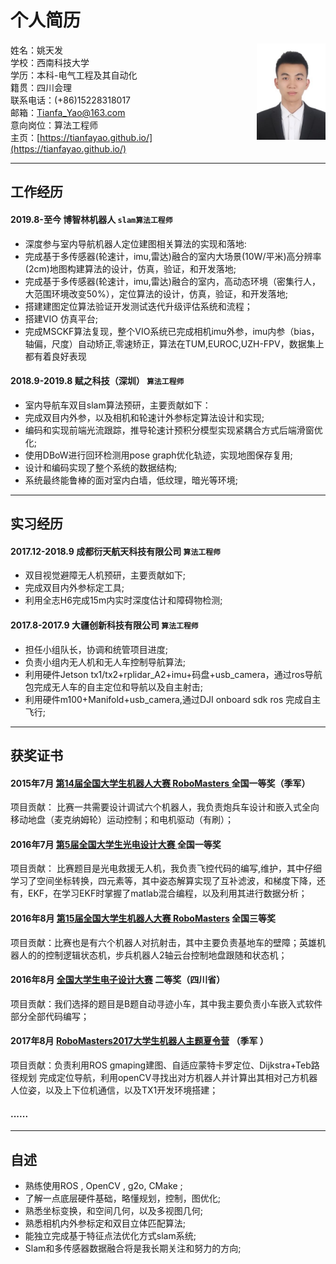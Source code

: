 
# 个人简历


 <img src='assets\images\author-inform.jpg' align='right' style=' width:110px;height:100 px'/>


 姓名：姚天发  </br>
 学校：西南科技大学 </br>
 学历：本科-电气工程及其自动化 </br>
 籍贯：四川会理</br>
 联系电话：(+86)15228318017 </br>
 邮箱：Tianfa_Yao@163.com </br>
 意向岗位：算法工程师 </br>
 主页：[https://tianfayao.github.io/](https://tianfayao.github.io/) </br>


----
## 工作经历

#### 2019.8-至今               博智林机器人                         `slam算法工程师`
- 深度参与室内导航机器人定位建图相关算法的实现和落地:
- 完成基于多传感器(轮速计，imu,雷达)融合的室内大场景(10W/平米)高分辨率(2cm)地图构建算法的设计，仿真，验证，和开发落地;
- 完成基于多传感器(轮速计，imu,雷达)融合的室内，高动态环境（密集行人，大范围环境改变50%），定位算法的设计，仿真，验证，和开发落地;
- 搭建建图定位算法验证开发测试迭代升级评估系统和流程；
- 搭建VIO 仿真平台;
- 完成MSCKF算法复现，整个VIO系统已完成相机imu外参，imu内参（bias，轴偏，尺度）自动矫正,零速矫正，算法在TUM,EUROC,UZH-FPV，数据集上都有着良好表现　　

#### 2018.9-2019.8               赋之科技（深圳）                         `算法工程师`

- 	室内导航车双目slam算法预研，主要贡献如下：
-	完成双目内外参，以及相机和轮速计外参标定算法设计和实现;
-	编码和实现前端光流跟踪，推导轮速计预积分模型实现紧耦合方式后端滑窗优化;
-	使用DBoW进行回环检测用pose graph优化轨迹，实现地图保存复用;
-	设计和编码实现了整个系统的数据结构;
-   系统最终能鲁棒的面对室内白墙，低纹理，暗光等环境;

---
## 实习经历
####   2017.12-2018.9          成都衍天航天科技有限公司                    `算法工程师`
-	双目视觉避障无人机预研，主要贡献如下;
-	完成双目内外参标定工具;
-   利用全志H6完成15m内实时深度估计和障碍物检测;

#### 2017.8-2017.9             大疆创新科技有限公司                    `算法工程师`
-	担任小组队长，协调和统管项目进度;
-	负责小组内无人机和无人车控制导航算法;
-	利用硬件Jetson tx1/tx2+rplidar_A2+imu+码盘+usb_camera，通过ros导航包完成无人车的自主定位和导航以及自主射击;
-	利用硬件m100+Manifold+usb_camera,通过DJI onboard sdk ros 完成自主飞行;

----
## 获奖证书
#### 2015年7月 [第14届全国大学生机器人大赛 RoboMasters ](https://www.robomaster.com/zh-CN/robo/history)    全国一等奖（季军）  
项目贡献： 比赛一共需要设计调试六个机器人，我负责炮兵车设计和嵌入式全向移动地盘（麦克纳姆轮）运动控制；和电机驱动（有刷）；
#### 2016年7月 [第5届全国大学生光电设计大赛 ](https://baike.baidu.com/item/%E5%85%A8%E5%9B%BD%E5%A4%A7%E5%AD%A6%E7%94%9F%E5%85%89%E7%94%B5%E8%AE%BE%E8%AE%A1%E7%AB%9E%E8%B5%9B/5929545?fr=aladdin#reference-[5]-8057643-wrap)   全国一等奖   
项目贡献： 比赛题目是光电救援无人机，我负责飞控代码的编写,维护，其中仔细学习了空间坐标转换，四元素等，其中姿态解算实现了互补滤波，和梯度下降，还有，EKF，在学习EKF时掌握了matlab混合编程，以及利用其进行数据分析；            
####	2016年8月 [第15届全国大学生机器人大赛 RoboMasters](https://www.robomaster.com/zh-CN/robo/history)   全国三等奖                
项目贡献：比赛也是有六个机器人对抗射击，其中主要负责基地车的壁障；英雄机器人的的控制逻辑状态机，步兵机器人2轴云台控制地盘跟随和状态机；
####	2016年8月 [全国大学生电子设计大赛](https://baike.baidu.com/item/%E5%85%A8%E5%9B%BD%E5%A4%A7%E5%AD%A6%E7%94%9F%E7%94%B5%E5%AD%90%E8%AE%BE%E8%AE%A1%E7%AB%9E%E8%B5%9B/9274813?fromtitle=%E5%85%A8%E5%9B%BD%E5%A4%A7%E5%AD%A6%E7%94%9F%E7%94%B5%E5%AD%90%E8%AE%BE%E8%AE%A1%E5%A4%A7%E8%B5%9B&fromid=6403349&fr=aladdin)  二等奖（四川省） 
项目贡献：我们选择的题目是B题自动寻迹小车，其中我主要负责小车嵌入式软件部分全部代码编写；
####	2017年8月 [RoboMasters2017大学生机器人主题夏令营](https://www.robomaster.com/zh-CN/campus/summer) （季军 ）   
项目贡献：负责利用ROS gmaping建图、自适应蒙特卡罗定位、Dijkstra+Teb路径规划
完成定位导航，利用openCV寻找出对方机器人并计算出其相对己方机器人位姿，以及上下位机通信，以及TX1开发环境搭建；
#### ...... 
---- 

## 自述
 - 	熟练使用ROS , OpenCV , g2o, CMake ;
 - 	了解一点底层硬件基础，略懂规划，控制，图优化;
 -	熟悉坐标变换，和空间几何，以及多视图几何;
 -  熟悉相机内外参标定和双目立体匹配算法;
 -  能独立完成基于特征点法优化方式slam系统;
 -  Slam和多传感器数据融合将是我长期关注和努力的方向;
